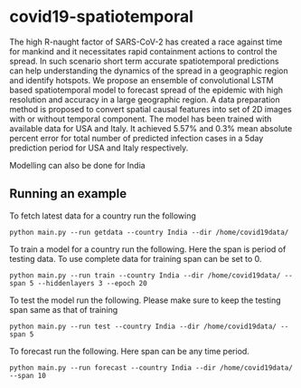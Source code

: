 # covid19-spatiotemporal

The high R-naught factor of SARS-CoV-2 has created a race against time for mankind and it necessitates rapid containment actions to control the spread. In such scenario short term accurate spatiotemporal predictions can help understanding the dynamics of the spread in a geographic region and identify hotspots. We propose an ensemble of convolutional LSTM based spatiotemporal model to forecast spread of the epidemic with high resolution and accuracy in a large geographic region. A data preparation method is proposed to convert spatial causal features into set of 2D images with or without temporal component. The model has been trained with available data for USA and Italy. It achieved 5.57% and 0.3% mean absolute percent error for total number of predicted infection cases in a 5day prediction period for USA and Italy respectively.

Modelling can also be done for India

## Running an example
To fetch latest data for a country run the following
```
python main.py --run getdata --country India --dir /home/covid19data/
```
To train a model for a country run the following. Here the span is period of testing data. To use complete data for training span can be set to 0.
```
python main.py --run train --country India --dir /home/covid19data/ --span 5 --hiddenlayers 3 --epoch 20
```
To test the model run the following. Please make sure to keep the testing span same as that of training
```
python main.py --run test --country India --dir /home/covid19data/ --span 5
```
To forecast run the following. Here span can be any time period.
```
python main.py --run forecast --country India --dir /home/covid19data/ --span 10
```
